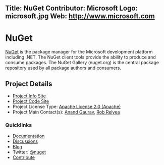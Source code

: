 Title: NuGet
Contributor: Microsoft
Logo: microsoft.jpg
Web: http://www.microsoft.com
---
# NuGet 

[NuGet](https://www.nuget.org/) is the package manager for the Microsoft development platform
including .NET. The NuGet client tools provide the ability to produce
and consume packages. The NuGet Gallery (nuget.org) is the central
package repository used by all package authors and consumers.

## Project Details

* [Project Info Site](https://www.nuget.org)
* [Project Code Site](https://github.com/nuget/home)
* Project License Type: [Apache License 2.0 (Apache)](https://github.com/nuget/home/blob/master/LICENSE.txt)
* Project Main Contact(s): [Anand Gaurav](https://twitter.com/adgrv), [Rob Relyea](https://twitter.com/rrelyea)

### Quicklinks

* [Documentation](https://docs.nuget.org)
* [Discussions](https://github.com/nuget/home/issues)
* [Blog](https://blog.nuget.org)
* Twitter: [@nuget](https://twitter.com/nuget)
* [Contribute](https://docs.nuget.org/contribute/contributing-to-NuGet)

